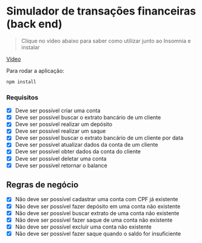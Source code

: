 # Simulador de transações financeiras (back end)
>Clique no vídeo abaixo para saber como utilizar junto ao Insomnia e instalar

[Vídeo](https://youtu.be/C9juIW9U4VE)

Para rodar a aplicação:
```sh
npm install
```

### Requisitos

- [x] Deve ser possível criar uma conta
- [x] Deve ser possível buscar o extrato bancário de um cliente
- [x] Deve ser possível realizar um depósito
- [x] Deve ser possível realizar um saque
- [x] Deve ser possível buscar o extrato bancário de um cliente por data
- [x] Deve ser possível atualizar dados da conta de um cliente
- [x] Deve ser possível obter dados da conta do cliente
- [x] Deve ser possível deletar uma conta
- [x] Deve ser possível retornar o balance

## Regras de negócio

- [x] Não deve ser possível cadastrar uma conta com CPF já existente
- [x] Não deve ser possível fazer depósito em uma conta não existente
- [x] Não deve ser possível buscar extrato de uma conta não existente
- [x] Não deve ser possível fazer saque de uma conta não existente
- [x] Não deve ser possível excluir uma conta não existente
- [x] Não deve ser possível fazer saque quando o saldo for insuficiente
